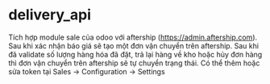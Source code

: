 # delivery_api

Tích hợp module sale của odoo với aftership (https://admin.aftership.com).
Sau khi xác nhận báo giá sẽ tạo một đơn vận chuyển trên aftership.
Sau khi đã validate số lượng hàng hóa đã đặt, trả lại hàng về kho hoặc hủy đơn hàng thì đơn vận chuyển trên aftership sẽ tự chuyển trạng thái.
Có thể thêm hoặc sửa token tại Sales -> Configuration -> Settings
